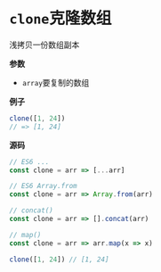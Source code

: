# `clone`克隆数组

浅拷贝一份数组副本

**参数**

-   `array`要复制的数组

**例子**

```js
clone([1, 24])
// => [1, 24]
```

**源码**

```js
// ES6 ...
const clone = arr => [...arr]

// ES6 Array.from
const clone = arr => Array.from(arr)

// concat()
const clone = arr => [].concat(arr)

// map()
const clone = arr => arr.map(x => x)

clone([1, 24]) // [1, 24]
```